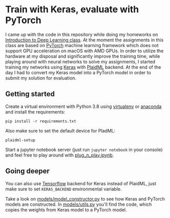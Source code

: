 # Train with Keras, evaluate with PyTorch

I came up with the code in this repository while doing my homeworks on
[Introduction to Deep Learning class](https://campus.tum.de/tumonline/WBMODHB.wbShowMHBReadOnly?pKnotenNr=1334293).
At the moment the assignments in this class are based on [PyTorch](https://pytorch.org) machine learning framework
which does not support GPU acceleration on macOS with AMD GPUs. In order to utilize the hardware at my disposal
and significantly improve the training time, while playing around with neural networks to solve my assignments,
I started training my networks using [Keras](https://keras.io) with [PlaidML](https://github.com/plaidml/plaidml)
backend. At the end of the day I had to convert my Keras model into a PyTorch model in order to submit
my solution for evaluation.

## Getting started

Create a virtual environment with Python 3.8 using [virtualenv](https://docs.python.org/3.8/library/venv.html)
or [anaconda](https://docs.anaconda.com/anaconda/install/) and install the requirements:
```
pip install -r requirements.txt
```

Also make sure to set the default device for PladML:
```
plaidml-setup
```

Start a jupyter notebook server (just run `jupyter notebook` in your console) and feel free to play around with
[plug_n_play.ipynb](https://github.com/execreate/keras_to_pytorch/blob/master/plug_n_play.ipynb).

## Going deeper

You can also use [Tensorflow](https://www.tensorflow.org) backend for Keras instead of PlaidML, just make sure
to set `KERAS_BACKEND` environmental variable.

Take a look on
[models/model_constructor.py](https://github.com/execreate/keras_to_pytorch/blob/master/models/model_constructor.py)
to see how Keras and PyTorch models are constructed. In
[models/utils.py](https://github.com/execreate/keras_to_pytorch/blob/master/models/utils.py) you'll find the code,
which copies the weights from Keras model to a PyTorch model.